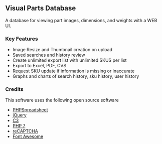## Visual Parts Database

A database for viewing part images, dimensions, and weights with a WEB UI.

### Key Features

* Image Resize and Thumbnail creation on upload
* Saved searches and history review
* Create unlimited export list with unlimited SKUS per list
* Export to Excel, PDF, CVS
* Request SKU update if information is missing or inaccurate
* Graphs and charts of search history, sku history, user history

### Credits

This software uses the following open source software

* [PHPSpreadsheet](https://github.com/PHPOffice/PhpSpreadsheet)  
* [jQuery](https://jquery.com/)
* [C3](https://c3js.org/)
* [PHP 7](http://php.net/)
* [reCAPTCHA](https://developers.google.com/recaptcha/)
* [Font Awesome](https://fontawesome.com/)
